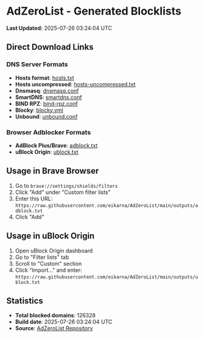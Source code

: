 # AdZeroList - Generated Blocklists

**Last Updated:** 2025-07-26 03:24:04 UTC

## Direct Download Links

### DNS Server Formats
- **Hosts format**: [hosts.txt](hosts.txt)
- **Hosts uncompressed**: [hosts-uncompressed.txt](hosts-uncompressed.txt)
- **Dnsmasq**: [dnsmasq.conf](dnsmasq.conf)
- **SmartDNS**: [smartdns.conf](smartdns.conf)
- **BIND RPZ**: [bind-rpz.conf](bind-rpz.conf)
- **Blocky**: [blocky.yml](blocky.yml)
- **Unbound**: [unbound.conf](unbound.conf)

### Browser Adblocker Formats
- **AdBlock Plus/Brave**: [adblock.txt](adblock.txt)
- **uBlock Origin**: [ublock.txt](ublock.txt)

## Usage in Brave Browser

1. Go to `brave://settings/shields/filters`
2. Click "Add" under "Custom filter lists"
3. Enter this URL: `https://raw.githubusercontent.com/eikarna/AdZeroList/main/outputs/adblock.txt`
4. Click "Add"

## Usage in uBlock Origin

1. Open uBlock Origin dashboard
2. Go to "Filter lists" tab
3. Scroll to "Custom" section
4. Click "Import..." and enter: `https://raw.githubusercontent.com/eikarna/AdZeroList/main/outputs/ublock.txt`

## Statistics

- **Total blocked domains**: 126328
- **Build date**: 2025-07-26 03:24:04 UTC
- **Source**: [AdZeroList Repository](https://github.com/eikarna/AdZeroList)
